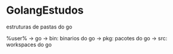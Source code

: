 # GolangEstudos

estruturas de pastas do go

%user%
-> go
    -> bin: binarios do go
    -> pkg: pacotes do go
    -> src: workspaces do go
